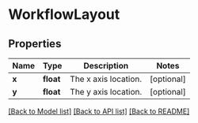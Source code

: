 # WorkflowLayout

## Properties
Name | Type | Description | Notes
------------ | ------------- | ------------- | -------------
**x** | **float** | The x axis location. | [optional] 
**y** | **float** | The y axis location. | [optional] 

[[Back to Model list]](../README.md#documentation-for-models) [[Back to API list]](../README.md#documentation-for-api-endpoints) [[Back to README]](../README.md)

